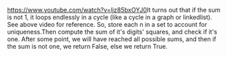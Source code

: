 https://www.youtube.com/watch?v=ljz85bxOYJ0
​
It turns out that if the sum is not 1, it loops endlessly in a cycle (like a cycle in a graph or linkedlist). See above video for reference.
​
So, store each n in a set to account for uniqueness.Then compute the sum of it's digits' squares, and check if it's one. After some point, we will have reached all possible sums, and then if the sum is not one, we return False, else we return True.